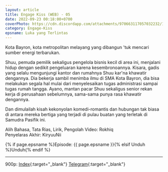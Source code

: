 ```yaml
---
layout: article
title: Engage Kiss (WEB) - 05
date: 2022-09-23 00:18:00+0700
coverPhoto: https://cdn.discordapp.com/attachments/970663117057032232/1003496553438261368/mpv-shot0106.jpg
category: Engage-Kiss
epsname: Luka yang Terlintas
---
```


Kota Bayron, kota metropolitan melayang yang dibangun 'tuk mencari sumber energi terbarukan.

Shuu, pemuda pemilik sekaligus pengelola bisnis kecil di area ini, menjalani hidup dengan sedikit pengeluaran karena kesembronoannya.
Kisara, gadis yang selalu mengunjungi kantor dan rumahnya Shuu kar'na khawatir dengannya. Dia bekerja sambil menimba ilmu di SMA Kota Bayron, dia bisa melakukan segala hal mulai dari menyelesaikan tugas administrasi sampai tugas rumah tangga.
Ayano, mantan pacar Shuu sekaligus senior rekan kerja di perusahaan sebelumnya, sama-sama punya rasa khawatir dengannya.

Dan dimulailah kisah kekonyolan komedi-romantis dan hubungan tak biasa di antara mereka bertiga yang terjadi di pulau buatan yang terletak di Samudra Pasifik ini.


Alih Bahasa, Tata Rias, Lirik, Pengolah Video: Rokhiq
<br>
Penyelaras Akhir: KiryuuNii

{% if page.epsname %}Episode: {{ page.epsname }}{% elsif Unduh %}Unduh{% endif %}

---
900p: [Index](https://proyek.a-1ddl.workers.dev/0:/Musim%20Panas%202022/%5BWEB%5D/%5BA-1%5D%20Engage%20Kiss%20%5BWEB%5D%5Bx264%20900p%5D%5BAAC%5D/%5BA-1%5D%20Engage%20Kiss%20-%2005%20%5BWEB%5D%5Bx264%20900p%5D%5BAAC%5D%5B89042937%5D.mkv){:target="_blank"} [Telegram](https://t.me/a1fansubweeklies/129){:target="_blank"}
